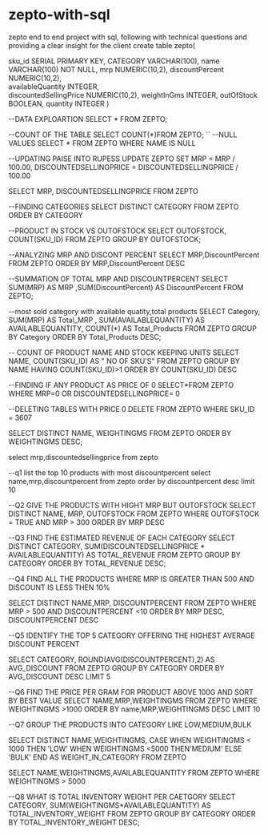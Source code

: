 # zepto-with-sql
zepto end to end project with sql, following with technical questions and providing a clear insight for the client 
create table zepto(

sku_id SERIAL PRIMARY KEY,
CATEGORY VARCHAR(100),
name VARCHAR(100) NOT NULL,
mrp	NUMERIC(10,2),
discountPercent NUMERIC(10,2),	
availableQuantity INTEGER,	
discountedSellingPrice NUMERIC(10,2),
weightInGms	INTEGER,
outOfStock BOOLEAN,
quantity INTEGER
)

--DATA EXPLOARTION
SELECT * FROM ZEPTO;

--COUNT OF THE TABLE
SELECT COUNT(*)FROM ZEPTO;
``
--NULL VALUES
SELECT * FROM ZEPTO
WHERE NAME IS NULL

--UPDATING PAISE INTO RUPESS
UPDATE ZEPTO
SET MRP = MRP / 100.00,
DISCOUNTEDSELLINGPRICE = DISCOUNTEDSELLINGPRICE / 100.00 

SELECT MRP, DISCOUNTEDSELLINGPRICE FROM ZEPTO

--FINDING CATEGORIES
SELECT DISTINCT CATEGORY
FROM ZEPTO
ORDER BY CATEGORY

--PRODUCT IN STOCK VS OUTOFSTOCK
SELECT OUTOFSTOCK, COUNT(SKU_ID)
FROM ZEPTO
GROUP BY OUTOFSTOCK; 

--ANALYZING MRP AND DISCONT PERCENT 
SELECT MRP,DiscountPercent
FROM ZEPTO
ORDER BY MRP,DiscountPercent DESC

--SUMMATION OF TOTAL MRP AND DISCOUNTPERCENT
SELECT SUM(MRP) AS MRP ,SUM(DiscountPercent)  AS DiscountPercent
FROM ZEPTO;

--most sold category with available quatity,total products
SELECT Category,
    SUM(MRP) AS Total_MRP ,
    SUM(AVAILABLEQUANTITY) AS AVAILABLEQUANTITY,
    COUNT(*) AS Total_Products
FROM ZEPTO
GROUP BY Category 
ORDER BY Total_Products DESC;

-- COUNT OF PRODUCT NAME AND STOCK KEEPING UNITS
SELECT NAME, COUNT(SKU_ID) AS " NO OF SKU'S"
FROM ZEPTO
GROUP BY NAME
HAVING COUNT(SKU_ID)>1
ORDER BY COUNT(SKU_ID) DESC

--FINDING IF ANY PRODUCT AS PRICE OF 0
SELECT*FROM ZEPTO
WHERE MRP=0 OR DISCOUNTEDSELLINGPRICE= 0

--DELETING TABLES WITH PRICE 0
DELETE FROM ZEPTO
WHERE SKU_ID = 3607

SELECT DISTINCT NAME, WEIGHTINGMS
FROM ZEPTO
ORDER BY WEIGHTINGMS DESC;

select mrp,discountedsellingprice from zepto


--q1 list the top 10 products with most discountpercent 
select name,mrp,discountpercent
from zepto
order by discountpercent desc
limit 10

--Q2 GIVE THE PRODUCTS WITH HIGHT MRP BUT OUTOFSTOCK
SELECT DISTINCT NAME, MRP, OUTOFSTOCK
FROM ZEPTO
WHERE OUTOFSTOCK = TRUE AND MRP > 300
ORDER BY MRP DESC

--Q3 FIND THE ESTIMATED REVENUE OF EACH CATEGORY
SELECT DISTINCT CATEGORY,
SUM(DISCOUNTEDSELLINGPRICE * AVAILABLEQUANTITY) AS TOTAL_REVENUE
FROM ZEPTO
GROUP BY CATEGORY
ORDER BY TOTAL_REVENUE DESC;

--Q4 FIND ALL THE PRODUCTS WHERE MRP IS GREATER THAN 500 AND DISCOUNT IS LESS THEN 10%

SELECT DISTINCT NAME,MRP, DISCOUNTPERCENT
FROM ZEPTO
WHERE MRP > 500 AND DISCOUNTPERCENT <10
ORDER BY MRP DESC, DISCOUNTPERCENT DESC

--Q5 IDENTIFY THE TOP 5 CATEGORY OFFERING THE HIGHEST AVERAGE DISCOUNT PERCENT

SELECT CATEGORY, ROUND(AVG(DISCOUNTPERCENT),2) AS AVG_DISCOUNT
FROM ZEPTO
GROUP BY CATEGORY
ORDER BY AVG_DISCOUNT DESC
LIMIT 5

--Q6 FIND THE PRICE PER GRAM FOR PRODUCT ABOVE 100G AND SORT BY BEST VALUE
SELECT NAME,MRP,WEIGHTINGMS
FROM ZEPTO
WHERE WEIGHTINGMS >1000
ORDER BY name,MRP,WEIGHTINGMS DESC
LIMIT 10

--Q7 GROUP THE PRODUCTS INTO  CATEGORY LIKE LOW,MEDIUM,BULK

SELECT DISTINCT NAME,WEIGHTINGMS,
CASE WHEN WEIGHTINGMS < 1000 THEN 'LOW'
WHEN WEIGHTINGMS <5000 THEN'MEDIUM'
ELSE 'BULK'
END AS WEIGHT_IN_CATEGORY
FROM ZEPTO

SELECT NAME,WEIGHTINGMS,AVAILABLEQUANTITY
FROM ZEPTO
WHERE WEIGHTINGMS > 5000

--Q8 WHAT IS TOTAL INVENTORY WEIGHT PER CAETGORY
SELECT CATEGORY,
SUM(WEIGHTINGMS*AVAILABLEQUANTITY) AS TOTAL_INVENTORY_WEIGHT
FROM ZEPTO
GROUP BY CATEGORY
ORDER BY TOTAL_INVENTORY_WEIGHT DESC;



































